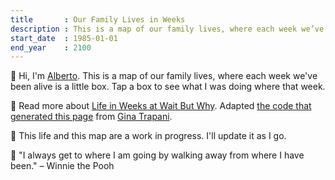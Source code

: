 ```yaml
---
title       : Our Family Lives in Weeks
description : This is a map of our family lives, where each week we’ve been alive is a little box.
start_date  : 1985-01-01
end_year    : 2100
---
```


👋 Hi, I'm [Alberto](https://agonza.net). This is a map of our family lives, where each week we've been alive is a little box. Tap a box to see what I was doing where that week.

📍 Read more about [Life in Weeks at Wait But Why](https://waitbutwhy.com/2014/05/life-weeks.html). Adapted [the code that generated this page](https://github.com/agonza05/familyweeks) from [Gina Trapani](https://github.com/ginatrapani/life-in-weeks).

🌱 This life and this map are a work in progress. I'll update it as I go.

🍯 "I always get to where I am going by walking away from where I have been." – Winnie the Pooh

